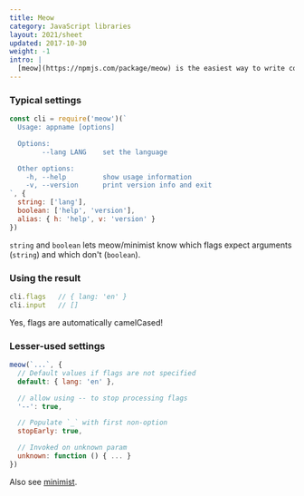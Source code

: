 ```yaml
---
title: Meow
category: JavaScript libraries
layout: 2021/sheet
updated: 2017-10-30
weight: -1
intro: |
  [meow](https://npmjs.com/package/meow) is the easiest way to write command line apps for Node.js.
---
```


### Typical settings

```js
const cli = require('meow')(`
  Usage: appname [options]

  Options:
        --lang LANG    set the language

  Other options:
    -h, --help         show usage information
    -v, --version      print version info and exit
`, {
  string: ['lang'],
  boolean: ['help', 'version'],
  alias: { h: 'help', v: 'version' }
})
```

`string` and `boolean` lets meow/minimist know which flags expect arguments (`string`) and which don't (`boolean`).

### Using the result

```js
cli.flags   // { lang: 'en' }
cli.input   // []
```

Yes, flags are automatically camelCased!

### Lesser-used settings

```js
meow(`...`, {
  // Default values if flags are not specified
  default: { lang: 'en' },

  // allow using -- to stop processing flags
  '--': true,

  // Populate `_` with first non-option
  stopEarly: true,

  // Invoked on unknown param
  unknown: function () { ... }
})
```

Also see [minimist](minimist.html).
